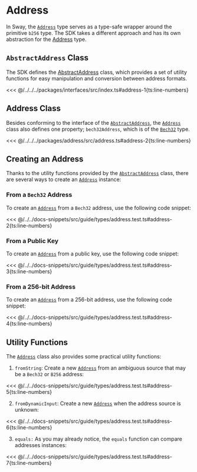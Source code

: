 # Address

In Sway, the [`Address`](https://fuels-ts-docs-api.vercel.app/Address/Address.md) type serves as a type-safe wrapper around the primitive `b256` type. The SDK takes a different approach and has its own abstraction for the [Address](https://fuels-ts-docs-api.vercel.app/Address/Address.md) type.

## `AbstractAddress` Class

The SDK defines the [AbstractAddress](https://fuels-ts-docs-api.vercel.app/Interfaces/AbstractAddress.md) class, which provides a set of utility functions for easy manipulation and conversion between address formats.

<<< @/../../../packages/interfaces/src/index.ts#address-1{ts:line-numbers}

## Address Class

Besides conforming to the interface of the [`AbstractAddress`](https://fuels-ts-docs-api.vercel.app/Interfaces/AbstractAddress.md), the [`Address`](https://fuels-ts-docs-api.vercel.app/Address/Address.md) class also defines one property; `bech32Address`, which is of the [`Bech32`](./bech32.md) type.

<<< @/../../../packages/address/src/address.ts#address-2{ts:line-numbers}

## Creating an Address

Thanks to the utility functions provided by the [`AbstractAddress`](https://fuels-ts-docs-api.vercel.app/Interfaces/AbstractAddress.md) class, there are several ways to create an [`Address`](https://fuels-ts-docs-api.vercel.app/Address/Address.md) instance:

### From a `Bech32` Address

To create an [`Address`](https://fuels-ts-docs-api.vercel.app/Address/Address.md) from a `Bech32` address, use the following code snippet:

<<< @/../../docs-snippets/src/guide/types/address.test.ts#address-2{ts:line-numbers}

### From a Public Key

To create an [`Address`](https://fuels-ts-docs-api.vercel.app/Address/Address.md) from a public key, use the following code snippet:

<<< @/../../docs-snippets/src/guide/types/address.test.ts#address-3{ts:line-numbers}

### From a 256-bit Address

To create an [`Address`](https://fuels-ts-docs-api.vercel.app/Address/Address.md) from a 256-bit address, use the following code snippet:

<<< @/../../docs-snippets/src/guide/types/address.test.ts#address-4{ts:line-numbers}

## Utility Functions

The [`Address`](https://fuels-ts-docs-api.vercel.app/Address/Address.md) class also provides some practical utility functions:

1. `fromString`: Create a new [`Address`](https://fuels-ts-docs-api.vercel.app/Address/Address.md) from an ambiguous source that may be a `Bech32` or `B256` address:

<<< @/../../docs-snippets/src/guide/types/address.test.ts#address-5{ts:line-numbers}

2. `fromDynamicInput`: Create a new [`Address`](https://fuels-ts-docs-api.vercel.app/Address/Address.md) when the address source is unknown:

<<< @/../../docs-snippets/src/guide/types/address.test.ts#address-6{ts:line-numbers}

3. `equals:` As you may already notice, the `equals` function can compare addresses instances:

<<< @/../../docs-snippets/src/guide/types/address.test.ts#address-7{ts:line-numbers}
